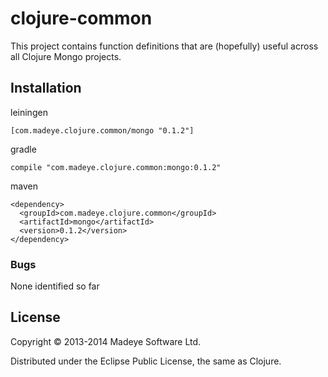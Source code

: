 # clojure-common

This project contains function definitions that are (hopefully) useful across all Clojure Mongo projects.  

## Installation

leiningen

    [com.madeye.clojure.common/mongo "0.1.2"]

gradle

    compile "com.madeye.clojure.common:mongo:0.1.2"

maven

    <dependency>
      <groupId>com.madeye.clojure.common</groupId>
      <artifactId>mongo</artifactId>
      <version>0.1.2</version>
    </dependency>

### Bugs

None identified so far

## License

Copyright © 2013-2014 Madeye Software Ltd.

Distributed under the Eclipse Public License, the same as Clojure.
